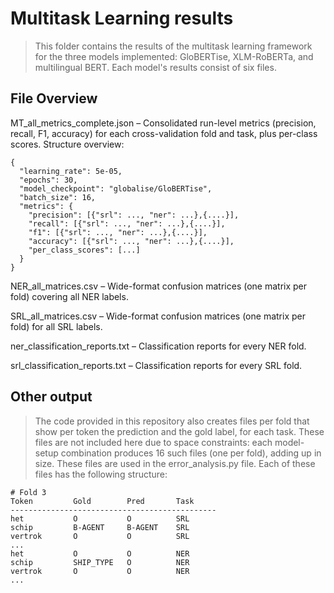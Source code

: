 # Multitask Learning results
> This folder contains the results of the multitask learning framework for the three models implemented: GloBERTise, XLM-RoBERTa, and multilingual BERT. Each model's results consist of six files.

## File Overview
MT_all_metrics_complete.json – Consolidated run-level metrics (precision, recall, F1, accuracy) for each cross-validation fold and task, plus per-class scores. 
Structure overview:
```text
{
  "learning_rate": 5e-05,
  "epochs": 30,
  "model_checkpoint": "globalise/GloBERTise",
  "batch_size": 16,
  "metrics": {
    "precision": [{"srl": ..., "ner": ...},{....}],
    "recall": [{"srl": ..., "ner": ...},{....}],
    "f1": [{"srl": ..., "ner": ...},{....}],
    "accuracy": [{"srl": ..., "ner": ...},{....}],
    "per_class_scores": [...]
  }
}
```

NER_all_matrices.csv – Wide-format confusion matrices (one matrix per fold) covering all NER labels.

SRL_all_matrices.csv – Wide-format confusion matrices (one matrix per fold) for all SRL labels.

ner_classification_reports.txt – Classification reports for every NER fold. 

srl_classification_reports.txt – Classification reports for every SRL fold. 

## Other output
> The code provided in this repository also creates files per fold that show per token the prediction and the gold label, for each task. These files are not included here due to space constraints: each model-setup combination produces 16 such files (one per fold), adding up in size. These files are used in the error_analysis.py file. 
Each of these files has the following structure:

```text
# Fold 3
Token         Gold        Pred       Task
----------------------------------------------
het           O           O          SRL
schip         B-AGENT     B-AGENT    SRL
vertrok       O           O          SRL
...
het           O           O          NER
schip         SHIP_TYPE   O          NER
vertrok       O           O          NER
...
```
